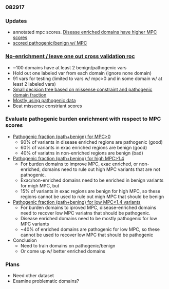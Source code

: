 ### 082917

### Updates
* annotated mpc scores. [Disease enriched domains have higher MPC scores](plots/mpc.by_pfam_enrichment.png)
* [scored pathogenic/benign w/ MPC](http://franklin.research.chop.edu:8102/notebooks/epi_linked/notebooks/predict-mpc.ipynb#)

### [No-enrichment / leave one out cross validation roc](plots/roc.png)
* ~100 domains have at least 2 benign/pathogenic vars
* Hold out one labeled var from each domain (ignore none domain)
* 91 vars for testing (limited to vars w/ mpc>0 and in some domain w/ at least 2 labeled vars)
* [Small decision tree based on missense constraint and pathogenic domain fraction](plots/mtr_tree.x.pdf)
* [Mostly using pathogenic data](plots/eval_data.png)
* Beat missense constriant scores    

### Evaluate pathogenic burden enrichment with respect to MPC scores
* [Pathogenic fraction (path+benign) for MPC>0](plots/rare.path_frac_wo_vus.pfam.mpcLow_0.mpcHigh_100.png)
    * 90% of variants in disease enriched regions are pathogenic (good)
    * 60% of variants in exac enriched regions are benign (good)
    * 40% of variatns in non-enriched regions are benign (bad)
* [Pathogenic fraction (path+bening) for high MPC>1.4](plots/rare.path_frac_wo_vus.pfam.mpcLow_1.4.mpcHigh_100.png)
    * For burden domains to improve MPC, exac enriched, or non-enriched, domains need to rule out high MPC variants that are not pathogenic.
    * Exac/non-enriched domains need to be enriched in benign variants for migh MPC, but
    * 15% of variants in exac regions are benign for high MPC, so these regions cannot be used to rule out migh MPC that should be benign
* [Pathogenic fraction (path+bening) for low MPC<1.4 variants](plots/rare.path_frac_wo_vus.pfam.mpcLow_0.mpcHigh_1.4.png)
    * For burden domains to iproved MPC, disease-enriched domains need to recover low MPC variatns that should be pathogenic.
    * Disease enriched domains need to be mostly pathogenic for low MPC variants
    * ~40% of enriched domains are pathogenic for low MPC, so these cannot be used to recover low MPC that should be pathogenic
* Conclusion
    * Need to train domains on pathogenic/benign
    * Or come up w/ better enriched domains

### Plans
* Need other dataset
* Examine problematic domains?
